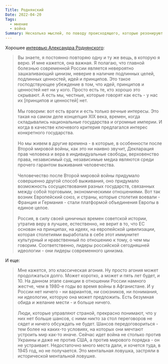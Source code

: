 ```yaml
---
Title: Роднянский
Date: 2022-04-20
Tags:
  - мнение
  - война
Summary: Несколько мыслей, по поводу происходящего, которые резонируют
---
```


Хорошее [интервью Александра Роднянского][1]:

> Вы знаете, я постоянно повторяю одну и ту же вещь, в которую я верю. И мне кажется, она важная. Я полагаю, что главной болезнью современной России является невероятно зашкаливающий цинизм, неверие в наличие подлинных целей, подлинных ценностей, идей и принципов. Это такое господствующее убеждение в том, что идей, принципов и ценностей нет ни у кого. Просто есть те, кто хорошо это скрывают. А есть мы, честные, которые говорят как есть - у нас их [принципов и ценностей] нет.<br/><br/>
> Мы говорим: вот есть враги и есть только вечные интересы. Это такая на самом деле концепция XIX века, времен, когда складывались национальные государства и огромные империи. И когда в качестве ключевого критерия предлагался интерес конкретного государства.<br/><br/>
> Но мы живем в другие времена - в которые, в особенности после Второй мировой войны, как это ни наивно звучит, Декларация прав человека и вера в индивидуальные свободы, верховенство права, независимый суд, независимые медиа являются среди прочего гарантом выживания человечества.<br/><br/>
> Человечество после Второй мировой войны придумало совершенно другой способ выживания, оно придумало возможность сосуществования разных государств, связанных между собой торговыми, экономическими отношениями. Вот так возник Европейский союз, и страны, которые столетия воевали - Франция и Германия - стали платформой объединения Европы в единое целое.<br/><br/>
> Россия, в силу своей циничных времен советской истории, утратив веру в лучшее, естественно, не верит в то, что ЕС основан на принципах, на идеях, на европейской цивилизации, которая столетиями выработала в себе этот иммунитет культурный и нравственный по отношению к тому, о чем мы говорим. Соответственно, лидеры российской сегодняшней идеологии - они лидеры современного цинизма. 

И еще:

> Мне кажется, это классическая агония. Ну просто агония может продолжаться долго. Может коротко, а может и пять лет будет, и 10. На данном этапе санкции в отношении России намного жестче, чем в 1980-е годы во время войны в Афганистане. И у России нет ничего - ни вариантов, ни союзников, ни понимания, ни идеологии, которую она может предложить. Есть безумная обида и желание мести - и больше ничего.<br/><br/>
> Люди, которые управляют страной, прекрасно понимают, что у них нет больше шансов, с ними никто за стол переговоров не сядет и ничего обсуждать не будет. Шансов передоговориться - тем более на каких-то условиях, на которых они мечтают устроить мир как-то иначе. Сейчас идет война не столько против Украины и даже не против США, а против мирового порядка - он не устраивает. Недостаточно много места дали, и хочется туда, в 1945 год, но не получается. Это ментальная ловушка, застряли в исторической ментальной ловушке. 

[1]: https://www.bbc.com/russian/news-61152682